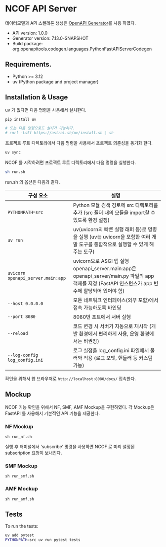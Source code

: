 
# NCOF API Server

데이터모델과 API 스켈레톤 생성은 [OpenAPI Generator](https://openapi-generator.tech)를 사용 하였다.

- API version: 1.0.0
- Generator version: 7.13.0-SNAPSHOT
- Build package: org.openapitools.codegen.languages.PythonFastAPIServerCodegen

## Requirements.

- Python >= 3.12
- uv (Python package and project manager)

## Installation & Usage

uv 가 없다면 다음 명령을 사용해서 설치한다.


```sh
pip install uv

# 또는 다음 명령으로도 설치가 가능하다.
# curl -LsSf https://astral.sh/uv/install.sh | sh

```

프로젝트 루트 디렉토리에서 다음 명령을 사용해서 프로젝트 의존성을 동기화 한다.

```sh
uv sync
```

NCOF 를 시작하려면 프로젝트 루트 디렉토리에서 다음 명령을 실행한다.

```sh
sh run.sh
```

run.sh 의 옵션은 다음과 같다.

| 구성 요소 | 설명 |
|-----------|------|
| `PYTHONPATH=src` | Python 모듈 검색 경로에 src 디렉토리를 추가 (src 폴더 내의 모듈을 import할 수 있도록 환경 설정) |
| `uv run` | uv(uvicorn의 빠른 실행 래퍼 등)로 명령을 실행 (uv는 uvicorn을 포함한 여러 개발 도구를 통합적으로 실행할 수 있게 해주는 도구) |
| `uvicorn openapi_server.main:app` | uvicorn으로 ASGI 앱 실행<br>openapi_server.main:app은 openapi_server/main.py 파일의 app 객체를 지정 (FastAPI 인스턴스가 app 변수에 할당되어 있어야 함) |
| `--host 0.0.0.0` | 모든 네트워크 인터페이스(외부 포함)에서 접속 가능하도록 바인딩 |
| `--port 8080` | 8080번 포트에서 서버 실행 |
| `--reload` | 코드 변경 시 서버가 자동으로 재시작 (개발 환경에서 편리하게 사용, 운영 환경에서는 비권장) |
| `--log-config log_config.ini` | 로그 설정을 log_config.ini 파일에서 불러와 적용 (로그 포맷, 핸들러 등 커스텀 가능) |

확인을 위해서 웹 브라우저로 `http://localhost:8080/docs/` 접속한다.

## Mockup

NCOF 기능 확인을 위해서 NF, SMF, AMF Mockup을 구현하였다. 각 Mockup은 FastAPI 를 사용해서 기본적인 API 기능을 제공한다.

### NF Mockup

```
sh run_nf.sh
```
실행 후 터미널에서 'subscribe' 명령을 사용하면 NCOF 로 미리 설정된 subscription 요청이 보내진다.

### SMF Mockup

```
sh run_smf.sh
```

### AMF Mockup

```
sh run_amf.sh
```

## Tests

To run the tests:

```bash
uv add pytest
PYTHONPATH=src uv run pytest tests
```
